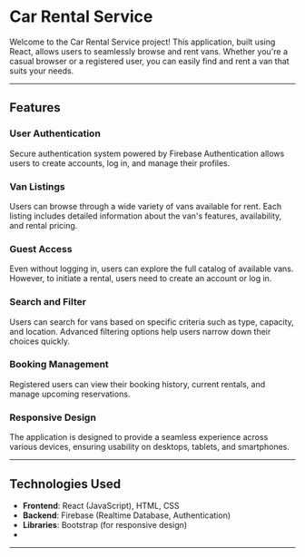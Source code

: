 # Car Rental Service

Welcome to the Car Rental Service project! This application, built using React, allows users to seamlessly browse and rent vans. Whether you're a casual browser or a registered user, you can easily find and rent a van that suits your needs.

---

## Features

### User Authentication
Secure authentication system powered by Firebase Authentication allows users to create accounts, log in, and manage their profiles.

### Van Listings
Users can browse through a wide variety of vans available for rent. Each listing includes detailed information about the van's features, availability, and rental pricing.

### Guest Access
Even without logging in, users can explore the full catalog of available vans. However, to initiate a rental, users need to create an account or log in.

### Search and Filter
Users can search for vans based on specific criteria such as type, capacity, and location. Advanced filtering options help users narrow down their choices quickly.

### Booking Management
Registered users can view their booking history, current rentals, and manage upcoming reservations.

### Responsive Design
The application is designed to provide a seamless experience across various devices, ensuring usability on desktops, tablets, and smartphones.

---

## Technologies Used

- **Frontend**: React (JavaScript), HTML, CSS
- **Backend**: Firebase (Realtime Database, Authentication)
- **Libraries**: Bootstrap (for responsive design)
- 
---
